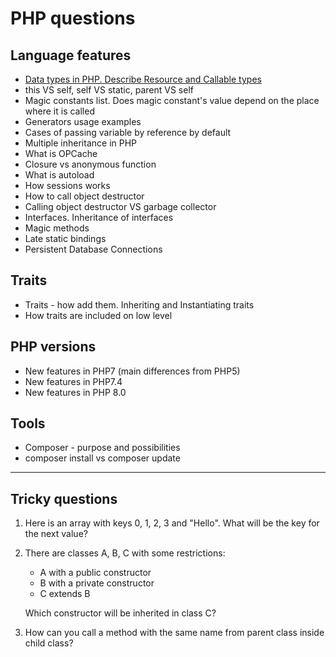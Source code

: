 # PHP questions

## Language features
- [Data types in PHP. Describe Resource and Callable types](https://github.com/glaphire/interview_questions_and_answers/blob/main/src/php/answers/data_types_in_php.md)
- this VS self, self VS static, parent VS self
- Magic constants list. Does magic constant's value depend on the place where it is called
- Generators usage examples
- Cases of passing variable by reference by default
- Multiple inheritance in PHP
- What is OPCache
- Closure vs anonymous function
- What is autoload
- How sessions works
- How to call object destructor
- Calling object destructor VS garbage collector
- Interfaces. Inheritance of interfaces
- Magic methods
- Late static bindings
- Persistent Database Connections

## Traits
- Traits - how add them. Inheriting and Instantiating traits
- How traits are included on low level

## PHP versions
- New features in PHP7 (main differences from PHP5)
- New features in PHP7.4
- New features in PHP 8.0

## Tools
- Composer - purpose and possibilities
- composer install vs composer update

------

## Tricky questions
1. Here is an array with keys 0, 1, 2, 3 and "Hello". What will be the key for the next value?
2. There are classes A, B, C with some restrictions:
    - A with a public constructor
    - B with a private constructor
    - C  extends B
    
    Which constructor will be inherited in class C?

3. How can you call a method with the same name from parent class inside child class?